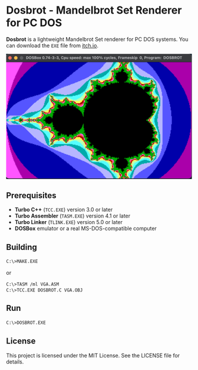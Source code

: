 # Dosbrot - Mandelbrot Set Renderer for PC DOS
**Dosbrot** is a lightweight Mandelbrot Set renderer for PC DOS systems.
You can download the `EXE` file from [itch.io](https://ms0g.itch.io/dosbrot).

<img src="RES/mandelbrot.png" alt="image" width="700" height="auto">

## Prerequisites
- **Turbo C++** (`TCC.EXE`) version 3.0 or later  
- **Turbo Assembler** (`TASM.EXE`) version 4.1 or later  
- **Turbo Linker** (`TLINK.EXE`) version 5.0 or later  
- **DOSBox** emulator or a real MS-DOS-compatible computer

## Building
```bash
C:\>MAKE.EXE
```
or
```
C:\>TASM /ml VGA.ASM
C:\>TCC.EXE DOSBROT.C VGA.OBJ
```

## Run
```bash
C:\>DOSBROT.EXE
```

## License

This project is licensed under the MIT License. See the LICENSE file for details.
